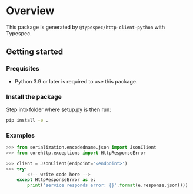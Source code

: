 # Overview

This package is generated by `@typespec/http-client-python` with Typespec.

## Getting started

### Prequisites

- Python 3.9 or later is required to use this package.

### Install the package

Step into folder where setup.py is then run:

```bash
pip install -e .
```

### Examples

```python
>>> from serialization.encodedname.json import JsonClient
>>> from corehttp.exceptions import HttpResponseError

>>> client = JsonClient(endpoint='<endpoint>')
>>> try:
        <!-- write code here -->
    except HttpResponseError as e:
        print('service responds error: {}'.format(e.response.json()))
```
